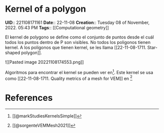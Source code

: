 # Kernel of a polygon
**UID**:: 221108171161
**Date**:: 22-11-08
**Creation**:: Tuesday 08 of November, 2022.  05:43 PM
**Tags**:: [[Computational geometry]] 

El kernel de polygono se define como el conjunto de puntos desde el cuál todos los puntos dentro de P son visibles. No todos los poligonos tienen kernel. A los poligonos que tienen kernel, se les llama [[22-11-08-1711. Star-shaped polygon]].

![[Pasted image 20221108174553.png]]

Algoritmos para encontrar el kernel se pueden ver en[^1]. Este kernel se usa como [[22-11-08-1711. Quality metrics of a mesh for VEM]] en [^2]

# References

[^1]: [[@markStudiesKernelsSimple]]
[^2]:  [[@sorgenteVEMMesh2021]]